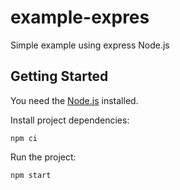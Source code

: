 # example-expres

Simple example using express Node.js


## Getting Started

You need the [Node.js](https://nodejs.org/en/download/) installed.

Install project dependencies:

```
npm ci
```

Run the project:

```
npm start
```